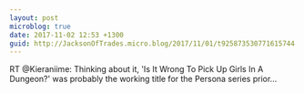 ```yaml
---
layout: post
microblog: true
date: 2017-11-02 12:53 +1300
guid: http://JacksonOfTrades.micro.blog/2017/11/01/t925873530771615744.html
---
```

RT @Kieraniime: Thinking about it, 'Is It Wrong To Pick Up Girls In A Dungeon?' was probably the working title for the Persona series prior…

